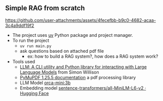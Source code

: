 ## Simple RAG from scratch

https://github.com/user-attachments/assets/4fecefbb-b9c0-4682-acaa-3c4a9ddf19f2

- The project uses [uv](https://docs.astral.sh/uv/) Python package and project manager.
- To run the project
    - `uv run main.py`
    - ask questions based on attached pdf file
        - ex: how to build a RAG system?, how does a RAG system work?
- Tools used
    - [LLM: A CLI utility and Python library for interacting with Large Language Models](https://llm.datasette.io/en/stable/#) from Simon Willison
	- [PyMuPDF 1.25.5 documentation](https://pymupdf.readthedocs.io/en/latest/index.html) a pdf processing library
    - LLM Model [orca-mini:3b](https://ollama.com/library/orca-mini:3b)
    - Embedding model [sentence-transformers/all-MiniLM-L6-v2 · Hugging Face](https://huggingface.co/sentence-transformers/all-MiniLM-L6-v2)
